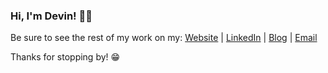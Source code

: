 ### Hi, I'm Devin! 👋🏼

Be sure to see the rest of my work on my: [Website](https://devindavis5.github.io/) | [LinkedIn](https://www.linkedin.com/in/devinrdavis) | [Blog](https://devindavisdev.medium.com/) | [Email](mailto:devinrdavis555@gmail.com)

Thanks for stopping by! 😁
